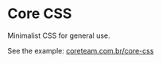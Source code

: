 # Core CSS

Minimalist CSS for general use.

See the example: [coreteam.com.br/core-css](https://coreteam.com.br/core-css)
